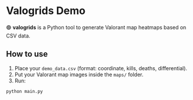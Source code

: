 # Valogrids Demo

🟢 **valogrids** is a Python tool to generate Valorant map heatmaps based on CSV data.

## How to use

1. Place your `demo_data.csv` (format: coordinate, kills, deaths, differential).
2. Put your Valorant map images inside the `maps/` folder.
3. Run:

```bash
python main.py
